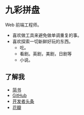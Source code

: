 # 九彩拼盘
Web 前端工程师。

* 喜欢做工具来避免做单调重复的事。
* 喜欢探索一切新鲜好玩的东西。
  * 吃。
  * 看剧。英剧，美剧，日剧等
  * 小说。

## 了解我
* [简书](http://www.jianshu.com/u/EhUmA3)
* [GitHub](https://github.com/iamjoel/)
* [开发者头条](https://toutiao.io/u/195375/subjects)
* [花瓣](http://huaban.com/ikdlmmdig4/)